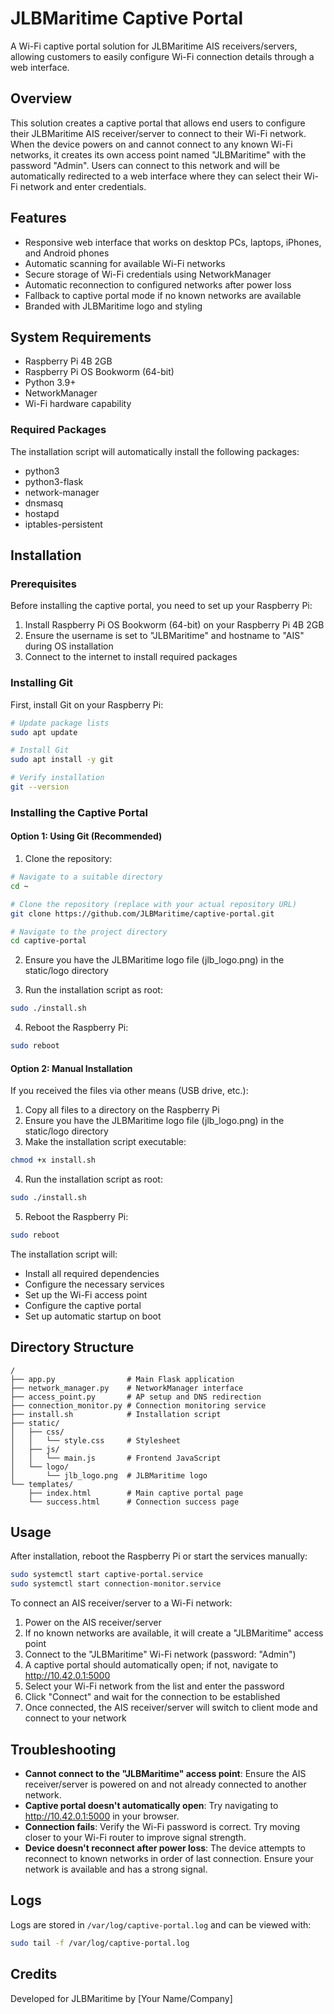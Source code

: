 # JLBMaritime Captive Portal

A Wi-Fi captive portal solution for JLBMaritime AIS receivers/servers, allowing customers to easily configure Wi-Fi connection details through a web interface.

## Overview

This solution creates a captive portal that allows end users to configure their JLBMaritime AIS receiver/server to connect to their Wi-Fi network. When the device powers on and cannot connect to any known Wi-Fi networks, it creates its own access point named "JLBMaritime" with the password "Admin". Users can connect to this network and will be automatically redirected to a web interface where they can select their Wi-Fi network and enter credentials.

## Features

- Responsive web interface that works on desktop PCs, laptops, iPhones, and Android phones
- Automatic scanning for available Wi-Fi networks
- Secure storage of Wi-Fi credentials using NetworkManager
- Automatic reconnection to configured networks after power loss
- Fallback to captive portal mode if no known networks are available
- Branded with JLBMaritime logo and styling

## System Requirements

- Raspberry Pi 4B 2GB
- Raspberry Pi OS Bookworm (64-bit)
- Python 3.9+
- NetworkManager
- Wi-Fi hardware capability

### Required Packages

The installation script will automatically install the following packages:
- python3
- python3-flask
- network-manager
- dnsmasq
- hostapd
- iptables-persistent

## Installation

### Prerequisites

Before installing the captive portal, you need to set up your Raspberry Pi:

1. Install Raspberry Pi OS Bookworm (64-bit) on your Raspberry Pi 4B 2GB
2. Ensure the username is set to "JLBMaritime" and hostname to "AIS" during OS installation
3. Connect to the internet to install required packages

### Installing Git

First, install Git on your Raspberry Pi:

```bash
# Update package lists
sudo apt update

# Install Git
sudo apt install -y git

# Verify installation
git --version
```

### Installing the Captive Portal

#### Option 1: Using Git (Recommended)

1. Clone the repository:
```bash
# Navigate to a suitable directory
cd ~

# Clone the repository (replace with your actual repository URL)
git clone https://github.com/JLBMaritime/captive-portal.git

# Navigate to the project directory
cd captive-portal
```

2. Ensure you have the JLBMaritime logo file (jlb_logo.png) in the static/logo directory

3. Run the installation script as root:
```bash
sudo ./install.sh
```

4. Reboot the Raspberry Pi:
```bash
sudo reboot
```

#### Option 2: Manual Installation

If you received the files via other means (USB drive, etc.):

1. Copy all files to a directory on the Raspberry Pi
2. Ensure you have the JLBMaritime logo file (jlb_logo.png) in the static/logo directory
3. Make the installation script executable:
```bash
chmod +x install.sh
```
4. Run the installation script as root:
```bash
sudo ./install.sh
```
5. Reboot the Raspberry Pi:
```bash
sudo reboot
```

The installation script will:
- Install all required dependencies
- Configure the necessary services
- Set up the Wi-Fi access point
- Configure the captive portal
- Set up automatic startup on boot

## Directory Structure

```
/
├── app.py                # Main Flask application
├── network_manager.py    # NetworkManager interface
├── access_point.py       # AP setup and DNS redirection
├── connection_monitor.py # Connection monitoring service
├── install.sh            # Installation script
├── static/
│   ├── css/
│   │   └── style.css     # Stylesheet
│   ├── js/
│   │   └── main.js       # Frontend JavaScript
│   └── logo/
│       └── jlb_logo.png  # JLBMaritime logo
└── templates/
    ├── index.html        # Main captive portal page
    └── success.html      # Connection success page
```

## Usage

After installation, reboot the Raspberry Pi or start the services manually:

```bash
sudo systemctl start captive-portal.service
sudo systemctl start connection-monitor.service
```

To connect an AIS receiver/server to a Wi-Fi network:

1. Power on the AIS receiver/server
2. If no known networks are available, it will create a "JLBMaritime" access point
3. Connect to the "JLBMaritime" Wi-Fi network (password: "Admin")
4. A captive portal should automatically open; if not, navigate to http://10.42.0.1:5000
5. Select your Wi-Fi network from the list and enter the password
6. Click "Connect" and wait for the connection to be established
7. Once connected, the AIS receiver/server will switch to client mode and connect to your network

## Troubleshooting

- **Cannot connect to the "JLBMaritime" access point**: Ensure the AIS receiver/server is powered on and not already connected to another network.
- **Captive portal doesn't automatically open**: Try navigating to http://10.42.0.1:5000 in your browser.
- **Connection fails**: Verify the Wi-Fi password is correct. Try moving closer to your Wi-Fi router to improve signal strength.
- **Device doesn't reconnect after power loss**: The device attempts to reconnect to known networks in order of last connection. Ensure your network is available and has a strong signal.

## Logs

Logs are stored in `/var/log/captive-portal.log` and can be viewed with:

```bash
sudo tail -f /var/log/captive-portal.log
```

## Credits

Developed for JLBMaritime by [Your Name/Company]
